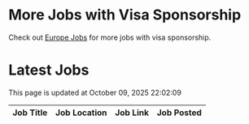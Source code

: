 # More Jobs with Visa Sponsorship

Check out [Europe Jobs](https://github.com/sureshparimi/europejobs#latest-jobs) for more jobs with visa sponsorship.

# Latest Jobs

This page is updated at October 09, 2025 22:02:09

| Job Title | Job Location | Job Link | Job Posted |
| --- | --- | --- | --- |
